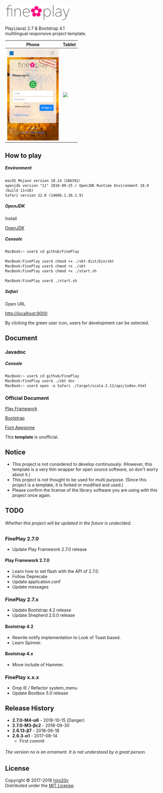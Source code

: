 <img src="./public/images/en-US/logo.png" alt="fine✿play" height="54"/>

Play(Java) 2.7 & Bootstrap 4.1  
multilingual responsive project template.

| Phone | Tablet    |
|-------|-----------|
| <img src="./public/images/iPhone.png" height="300"/>  | <img src="./public/images/iPad.png" height="400"/> |

How to play
----------

##### Environment #####

	macOS Mojave version 10.14（18A391）
	openjdk version "11" 2018-09-25 / OpenJDK Runtime Environment 18.9 (build 11+28)
	Safari version 12.0 (14606.1.36.1.9)

##### OpenJDK #####

Install

[OpenJDK](http://jdk.java.net/11/)

##### Console #####

	MacBook:~ user$ cd github/FinePlay

	MacBook:FinePlay user$ chmod +x ./sbt-dist/bin/sbt
	MacBook:FinePlay user$ chmod +x ./sbt
	MacBook:FinePlay user$ chmod +x ./start.sh

	MacBook:FinePlay user$ ./start.sh

##### Safari #####

Open URL

[http://localhost:9000](http://localhost:9000)

By clicking the green user icon, users for development can be selected.

Document
-------

### Javadoc ###

##### Console #####

	MacBook:~ user$ cd github/FinePlay
	MacBook:FinePlay user$ ./sbt doc
	MacBook:~ user$ open -a Safari ./target/scala-2.12/api/index.html

### Official Document ###

[Play Framework](https://www.playframework.com/documentation/2.7.0-M4)

[Bootstrap](http://getbootstrap.com/docs/4.1)

[Font Awesome](https://fontawesome.com/how-to-use)

This **template** is unofficial.

Notice
---------------

+ This project is not considered to develop continuously. (However, this template is a very thin wrapper for open source software, so don't worry about it.)
+ This project is not thought to be used for multi purpose. (Since this project is a template, it is forked or modified and used.)
+ Please confirm the license of the library software you are using with this project once again.

TODO
---------------

###### Whether this project will be updated in the future is undecided. ######

### FinePlay 2.7.0 ###
+ Update Play Framework 2.7.0 release

#### Play Framework 2.7.0 ####
+ Learn how to set flash with the API of 2.7.0.
+ Follow Deprecate
+ Update application.conf
+ Update messages

### FinePlay 2.7.x ###
+ Update Bootstrap 4.2 release
+ Update Shepherd 2.0.0 release

#### Bootstrap 4.2 ####
+ Rewrite notify implementation to Look of Toast based.
+ Learn Spinner.

#### Bootstrap 4.x ####
+ Move include of Hammer.

### FinePlay x.x.x ###
+ Drop IE / Refactor system_menu.
+ Update Bootbox 5.0 release

Release History
---------------

+ **2.7.0-M4-α6** - 2018-10-15 (Danger)
+ **2.7.0-M3-βc2** - 2018-09-30
+ **2.6.13-β7** - 2018-06-18
+ **2.6.3-α1** - 2017-08-14
   + First commit

###### The version no is an ornament. It is not understood by a great person.

License
-------
Copyright &copy; 2017-2018 [hiro20v](https://github.com/hiro20v)  
Distributed under the [MIT License][mit].

[MIT]: http://opensource.org/licenses/MIT
